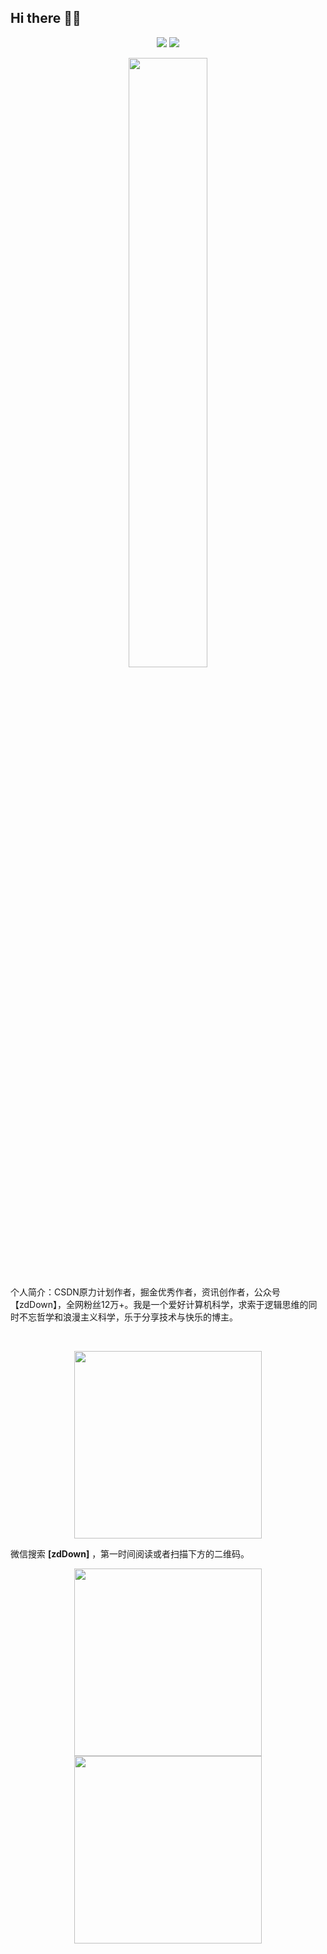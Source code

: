 ## Hi there 👋👋


<!--
**nlxxtw/nlxxtw** is a ✨ _special_ ✨ repository because its `README.md` (this file) appears on your GitHub profile.

Here are some ideas to get you started:

- 🔭 I’m currently working on ...
- 🌱 I’m currently learning ...
- 👯 I’m looking to collaborate on ...
- 🤔 I’m looking for help with ...
- 💬 Ask me about ...
- 📫 How to reach me: ...
- 😄 Pronouns: ...
- ⚡ Fun fact: ...
-->
<p align = "center">
  <img src = "https://github-readme-stats.vercel.app/api?username=nlxxtw&show_icons=true&theme=tokyonight&line_height=27">
  <img src = "https://github-readme-stats.vercel.app/api/top-langs/?username=nlxxtw&theme=radical">
</p>





 


<p align = "center">
<img width="50%" src="https://github-readme-streak-stats.herokuapp.com/?user=nlxxtw&show_icons=true&locale=en&layout=compact&theme=radical&line_height=0" />
</p>


个人简介：CSDN原力计划作者，掘金优秀作者，资讯创作者，公众号【zdDown】，全网粉丝12万+。我是一个爱好计算机科学，求索于逻辑思维的同时不忘哲学和浪漫主义科学，乐于分享技术与快乐的博主。











​<p align="center"><img src="https://im.19492035.xyz/file/1726973988787_wxgzh.jpg" width="300" /></p>

<a name="微信"></a>  <a name="公众号"></a>

<p align="center">


微信搜索 **[zdDown]** ，第一时间阅读或者扫描下方的二维码。
</p>

<p align="center"><img src="https://im.19492035.xyz/file/1726492076858_gh_53873b9daeb7_258 (1).jpg" width="300" /><img src="images/0.jpg" width="300" /></p>



